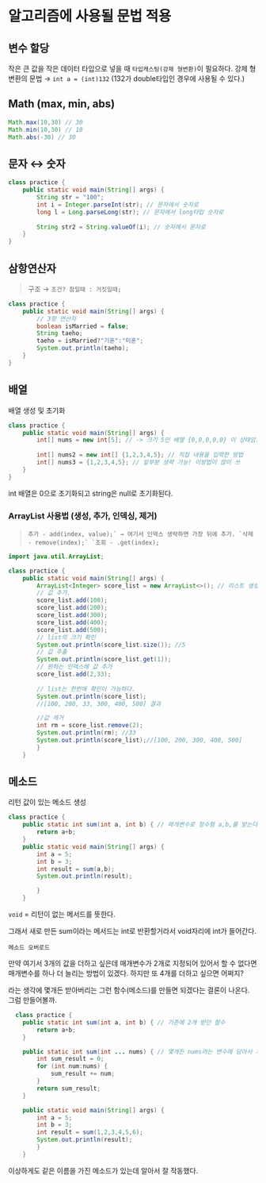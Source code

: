 # 알고리즘에 사용될 문법 적용

## 변수 할당

작은 큰 값을 작은 데이터 타입으로 넣을 때 `타입캐스팅(강제 형변환)`이 필요하다. 강제 형변환의 문법 → `int a = (int)132` (132가 double타입인 경우에 사용될 수 있다.)

## Math (max, min, abs)

```java
Math.max(10,30) // 30
Math.min(10,30) // 10
Math.abs(-30) // 30
```

## 문자 ↔ 숫자

```java
class practice {
	public static void main(String[] args) {
		String str = "100";
		int i = Integer.parseInt(str); // 문자에서 숫자로
		long l = Long.parseLong(str); // 문자에서 long타입 숫자로
		
		String str2 = String.valueOf(i); // 숫자에서 문자로
	}
}
```

## 삼항연산자

> 구조 → `조건? 참일때 : 거짓일때;`

```java
class practice {
	public static void main(String[] args) {
		// 3항 연산자
		boolean isMarried = false;
		String taeho;
		taeho = isMarried?"기혼":"미혼";
		System.out.println(taeho);
	}
}
```

## 배열

배열 생성 및 초기화

```java
class practice {
	public static void main(String[] args) {
		int[] nums = new int[5]; // -> 크기 5인 배열 {0,0,0,0,0} 이 상태임.
		
		int[] nums2 = new int[] {1,2,3,4,5}; // 직접 내용을 입력한 방법
		int[] nums3 = {1,2,3,4,5}; // 앞부분 생략 가능! 이방법이 많이 쓰
	}
}
```

int 배열은 0으로 초기화되고 string은 null로 초기화된다.

### ArrayList 사용법 (생성, 추가, 인덱싱, 제거)

> ```
> 추가 - add(index, value);` → 여기서 인덱스 생략하면 가장 뒤에 추가. `삭제 - remove(index);` `조회 - .get(index);
> ```

```java
import java.util.ArrayList;

class practice {
	public static void main(String[] args) {
		ArrayList<Integer> score_list = new ArrayList<>(); // 리스트 생성
		// 값 추가.
		score_list.add(100);
		score_list.add(200);
		score_list.add(300);
		score_list.add(400);
		score_list.add(500);
		// list의 크기 확인
		System.out.println(score_list.size()); //5
		// 값 추출
		System.out.println(score_list.get(1));
		// 원하는 인덱스에 값 추가
		score_list.add(2,33);
		
		// list는 한번에 확인이 가능하다.
		System.out.println(score_list);
		//[100, 200, 33, 300, 400, 500] 결과

		//값 제거
		int rm = score_list.remove(2);
		System.out.println(rm); //33
		System.out.println(score_list);//[100, 200, 300, 400, 500]
		}
	}
```

## 메소드

리턴 값이 있는 메소드 생성

```java
class practice {
	public static int sum(int a, int b) { // 매개변수로 정수형 a,b,를 받는다.
		return a+b;
	}
	public static void main(String[] args) {
		int a = 5;
		int b = 3;
		int result = sum(a,b);
		System.out.println(result);

		}
	}
```

`void` = 리턴이 없는 메서드를 뜻한다.

그래서 새로 만든 sum이라는 메서드는 int로 반환할거라서 void자리에 int가 들어간다.

```
메소드 오버로드
```

만약 여기서 3개의 값을 더하고 싶은데 매개변수가 2개로 지정되어 있어서 할 수 없다면 매개변수를 하나 더 늘리는 방법이 있겠다. 하지만 또 4개를 더하고 싶으면 어쩌지?

라는 생각에 몇개든 받아버리는 그런 함수(메소드)를 만들면 되겠다는 결론이 나온다. 그럼 만들어볼까.

```java
  class practice {
	public static int sum(int a, int b) { // 기존에 2개 받던 함수
		return a+b;
	}

	public static int sum(int ... nums) { // 몇개든 nums라는 변수에 담아서 처리
		int sum_result = 0;
		for (int num:nums) {
			sum_result += num;
		}
		return sum_result;
	}

	public static void main(String[] args) {
		int a = 5;
		int b = 3;
		int result = sum(1,2,3,4,5,6);
		System.out.println(result);
		}
	}
```

이상하게도 같은 이름을 가진 메소드가 있는데 알아서 잘 작동했다.